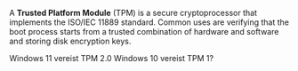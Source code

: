 A **Trusted Platform Module** (TPM) is a secure cryptoprocessor that implements the ISO/IEC 11889 standard. Common uses are verifying that the boot process starts from a trusted combination of hardware and software and storing disk encryption keys.

Windows 11 vereist TPM 2.0
Windows 10 vereist TPM 1? 
